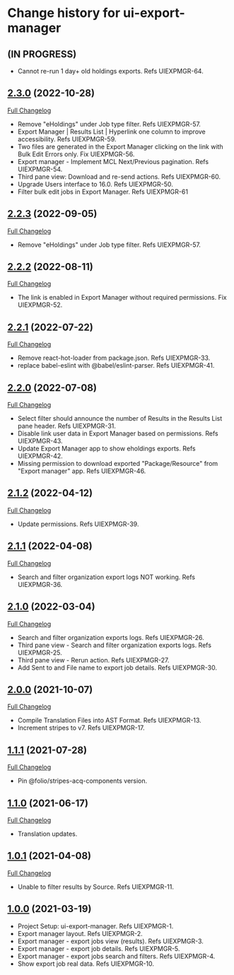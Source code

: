# Change history for ui-export-manager

## (IN PROGRESS)

* Cannot re-run 1 day+ old holdings exports. Refs UIEXPMGR-64.

## [2.3.0](https://github.com/folio-org/ui-export-manager/tree/v2.3.0) (2022-10-28)
[Full Changelog](https://github.com/folio-org/ui-export-manager/compare/v2.2.3...v2.3.0)

* Remove "eHoldings" under Job type filter. Refs UIEXPMGR-57.
* Export Manager | Results List | Hyperlink one column to improve accessibility. Refs UIEXPMGR-59.
* Two files are generated in the Export Manager clicking on the link with Bulk Edit Errors only. Fix UIEXPMGR-56.
* Export manager - Implement MCL Next/Previous pagination. Refs UIEXPMGR-54.
* Third pane view: Download and re-send actions. Refs UIEXPMGR-60.
* Upgrade Users interface to 16.0. Refs UIEXPMGR-50.
* Filter bulk edit jobs in Export Manager. Refs UIEXPMGR-61

## [2.2.3](https://github.com/folio-org/ui-export-manager/tree/v2.2.3) (2022-09-05)
[Full Changelog](https://github.com/folio-org/ui-export-manager/compare/v2.2.2...v2.2.3)
* Remove "eHoldings" under Job type filter. Refs UIEXPMGR-57.

## [2.2.2](https://github.com/folio-org/ui-export-manager/tree/v2.2.2) (2022-08-11)
[Full Changelog](https://github.com/folio-org/ui-export-manager/compare/v2.2.1...v2.2.2)
* The link is enabled in Export Manager without required permissions. Fix UIEXPMGR-52.

## [2.2.1](https://github.com/folio-org/ui-export-manager/tree/v2.2.1) (2022-07-22)
[Full Changelog](https://github.com/folio-org/ui-export-manager/compare/v2.2.0...v2.2.1)
* Remove react-hot-loader from package.json. Refs UIEXPMGR-33.
* replace babel-eslint with @babel/eslint-parser. Refs UIEXPMGR-41.

## [2.2.0](https://github.com/folio-org/ui-export-manager/tree/v2.2.0) (2022-07-08)
[Full Changelog](https://github.com/folio-org/ui-export-manager/compare/v2.1.2...v2.2.0)
* Select filter should announce the number of Results in the Results List pane header. Refs UIEXPMGR-31.
* Disable link user data in Export Manager based on permissions. Refs UIEXPMGR-43.
* Update Export Manager app to show eholdings exports. Refs UIEXPMGR-42.
* Missing permission to download exported "Package/Resource" from "Export manager" app. Refs UIEXPMGR-46.

## [2.1.2](https://github.com/folio-org/ui-export-manager/tree/v2.1.2) (2022-04-12)
[Full Changelog](https://github.com/folio-org/ui-export-manager/compare/v2.1.1...v2.1.2)

* Update permissions. Refs UIEXPMGR-39.

## [2.1.1](https://github.com/folio-org/ui-export-manager/tree/v2.1.1) (2022-04-08)
[Full Changelog](https://github.com/folio-org/ui-export-manager/compare/v2.1.0...v2.1.1)

* Search and filter organization export logs NOT working. Refs UIEXPMGR-36.

## [2.1.0](https://github.com/folio-org/ui-export-manager/tree/v2.1.0) (2022-03-04)
[Full Changelog](https://github.com/folio-org/ui-export-manager/compare/v2.0.0...v2.1.0)

* Search and filter organization exports logs. Refs UIEXPMGR-26.
* Third pane view - Search and filter organization exports logs. Refs UIEXPMGR-25.
* Third pane view - Rerun action. Refs UIEXPMGR-27.
* Add Sent to and File name to export job details. Refs UIEXPMGR-30.

## [2.0.0](https://github.com/folio-org/ui-export-manager/tree/v2.0.0) (2021-10-07)
[Full Changelog](https://github.com/folio-org/ui-export-manager/compare/v1.1.1...v2.0.0)

* Compile Translation Files into AST Format. Refs UIEXPMGR-13.
* Increment stripes to v7. Refs UIEXPMGR-17.

## [1.1.1](https://github.com/folio-org/ui-export-manager/tree/v1.1.1) (2021-07-28)
[Full Changelog](https://github.com/folio-org/ui-export-manager/compare/v1.1.0...v1.1.1)

* Pin @folio/stripes-acq-components version.

## [1.1.0](https://github.com/folio-org/ui-export-manager/tree/v1.1.0) (2021-06-17)
[Full Changelog](https://github.com/folio-org/ui-export-manager/compare/v1.0.1...v1.1.0)

* Translation updates.

## [1.0.1](https://github.com/folio-org/ui-export-manager/tree/v1.0.1) (2021-04-08)
[Full Changelog](https://github.com/folio-org/ui-export-manager/compare/v1.0.0...v1.0.1)

* Unable to filter results by Source. Refs UIEXPMGR-11.

## [1.0.0](https://github.com/folio-org/ui-export-manager/tree/v1.0.0) (2021-03-19)

* Project Setup: ui-export-manager. Refs UIEXPMGR-1.
* Export manager layout. Refs UIEXPMGR-2.
* Export manager - export jobs view (results). Refs UIEXPMGR-3.
* Export manager - export job details. Refs UIEXPMGR-5.
* Export manager - export jobs search and filters. Refs UIEXPMGR-4.
* Show export job real data. Refs UIEXPMGR-10.
